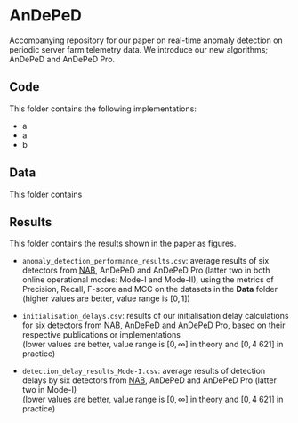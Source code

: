 # AnDePeD

Accompanying repository for our paper on real-time anomaly detection on periodic
server farm telemetry data. We introduce our new algorithms; AnDePeD and AnDePeD Pro.

## Code
This folder contains the following implementations:
- a
- a
- b

## Data
This folder contains 


## Results
This folder contains the results shown in the paper as figures. 

- `anomaly_detection_performance_results.csv`: average results of six detectors from 
[NAB](https://github.com/numenta/NAB), AnDePeD and AnDePeD Pro (latter two in both online
operational modes: Mode-I and Mode-II), using the metrics of
Precision, Recall, F-score and MCC on the datasets in the **Data** folder\
(higher values are better, value range is $[0,1]$)

- `initialisation_delays.csv`: results of our initialisation delay calculations for
six detectors from [NAB](https://github.com/numenta/NAB), AnDePeD and AnDePeD Pro,
based on their respective publications or implementations\
(lower values are better, value range is $[0, \infty]$ in theory and $[0, 4\;621]$ in practice)

- `detection_delay_results_Mode-I.csv`: average results of detection delays by six detectors
from [NAB](https://github.com/numenta/NAB), AnDePeD and AnDePeD Pro (latter two in Mode-I)\
(lower values are better, value range is $[0, \infty]$ in theory and $[0, 4\;621]$ in practice)